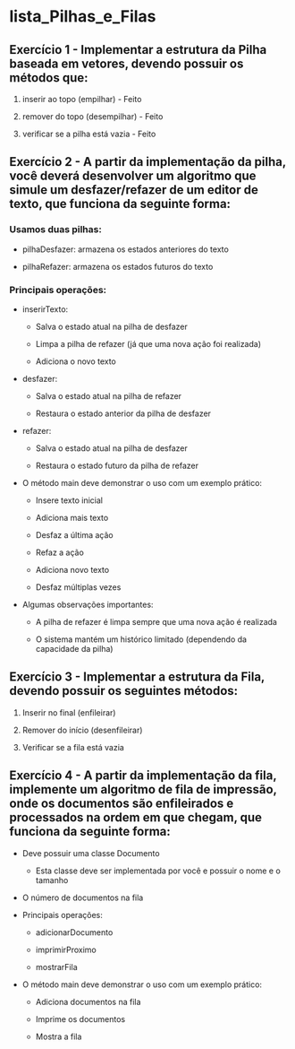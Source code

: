 # lista_Pilhas_e_Filas

## Exercício 1 - Implementar a estrutura da Pilha baseada em vetores, devendo possuir os métodos que:

1) inserir ao topo (empilhar) - Feito

2) remover do topo (desempilhar) - Feito

3) verificar se a pilha está vazia - Feito

 
## Exercício 2 - A partir da implementação da pilha, você deverá desenvolver um algoritmo que simule um desfazer/refazer de um editor de texto, que funciona da seguinte forma:

### Usamos duas pilhas:

- pilhaDesfazer: armazena os estados anteriores do texto

- pilhaRefazer: armazena os estados futuros do texto

### Principais operações:

- inserirTexto: 

    - Salva o estado atual na pilha de desfazer

    - Limpa a pilha de refazer (já que uma nova ação foi realizada)

    - Adiciona o novo texto

- desfazer: 

    - Salva o estado atual na pilha de refazer

    - Restaura o estado anterior da pilha de desfazer

- refazer: 

    - Salva o estado atual na pilha de desfazer

    - Restaura o estado futuro da pilha de refazer

- O método main deve demonstrar o uso com um exemplo prático:

    - Insere texto inicial

    - Adiciona mais texto

    - Desfaz a última ação

    - Refaz a ação

    - Adiciona novo texto

    - Desfaz múltiplas vezes

- Algumas observações importantes:

    - A pilha de refazer é limpa sempre que uma nova ação é realizada

    - O sistema mantém um histórico limitado (dependendo da capacidade da pilha) 

 

## Exercício 3 - Implementar a estrutura da Fila, devendo possuir os seguintes métodos:

1) Inserir no final (enfileirar)

2) Remover do início (desenfileirar)

3) Verificar se a fila está vazia

 
## Exercício 4 - A partir da implementação da fila, implemente um algoritmo de fila de impressão, onde os documentos são enfileirados e processados na ordem em que chegam, que funciona da seguinte forma:

- Deve possuir uma classe Documento

    - Esta classe deve ser implementada por você e possuir o nome e o tamanho

- O número de documentos na fila

- Principais operações:

    - adicionarDocumento

    - imprimirProximo

    - mostrarFila

- O método main deve demonstrar o uso com um exemplo prático:

    - Adiciona documentos na fila

    - Imprime os documentos

    - Mostra a fila